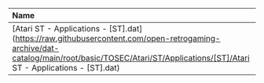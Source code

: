 |Name|Size|
|:---|---:|
|[Atari ST - Applications - [ST].dat](https://raw.githubusercontent.com/open-retrogaming-archive/dat-catalog/main/root/basic/TOSEC/Atari/ST/Applications/[ST]/Atari ST - Applications - [ST].dat)|412314|
